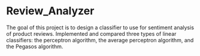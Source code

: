 # Review_Analyzer
The goal of this project is to design a classifier to use for sentiment analysis of product reviews. Implemented and compared three types of linear classifiers: the perceptron algorithm, the average perceptron algorithm, and the Pegasos algorithm.

